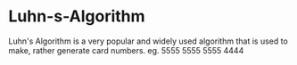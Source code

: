# Luhn-s-Algorithm
Luhn's Algorithm is a very popular and widely used algorithm that is used to make, rather generate card numbers. eg. 5555 5555 5555 4444
